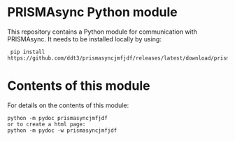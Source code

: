 # PRISMAsync Python module
This repository contains a Python module for communication with PRISMAsync. It needs to be installed locally by using:

     pip install https://github.com/ddt3/prismasyncjmfjdf/releases/latest/download/prismasyncjmfjdf.tar.gz
# Contents of this module
For details on the contents of this module:

    python -m pydoc prismasyncjmfjdf
    or to create a html page:
    python -m pydoc -w prismasyncjmfjdf